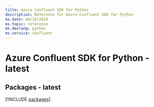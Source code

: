 ```yaml
---
title: Azure Confluent SDK for Python
description: Reference for Azure Confluent SDK for Python
ms.date: 04/16/2024
ms.topic: reference
ms.devlang: python
ms.service: confluent
---
```

# Azure Confluent SDK for Python - latest
## Packages - latest
[!INCLUDE [packages](confluent-index.md)]
